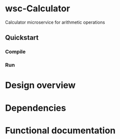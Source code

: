 # wsc-Calculator
Calculator microservice for arithmetic operations

## Quickstart
### Compile
### Run

# Design overview

# Dependencies

# Functional documentation
